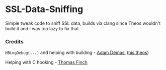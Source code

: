 # SSL-Data-Sniffing
Simple tweak code to sniff SSL data, builds via clang since Theos wouldn't build it and I was too lazy to fix that.


### Credits
`HBLogDebug(...)` and helping with building - [Adam Demasi](https://twitter.com/hbkirb) ([his theos](https://github.com/kirb/theos))

Helping with C hooking - [Thomas Finch](https://twitter.com/tomf64)

